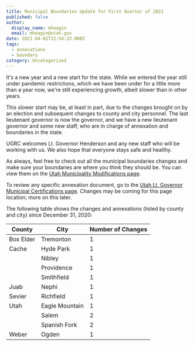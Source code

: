 ```yaml
---
title: Municipal Boundaries Update for First Quarter of 2021
published: false
author:
  display_name: mheagin
  email: mheagin@utah.gov
date: 2021-04-01T22:54:23.000Z
tags:
  - annexations
  - boundary
category: Uncategorized
---
```


It's a new year and a new start for the state. While we entered the year still under pandemic restrictions, which we have been under for a little more than a year now, we're still experiencing growth, albeit slower than in other years.

This slower start may be, at least in part, due to the changes brought on by an election and subsequent changes to county and city personnel. The last lieutenant governor is now the governor, and we have a new lieutenant governor and some new staff, who are in charge of annexation and boundaries in the state.

UGRC welcomes Lt. Governor Henderson and any new staff who will be working with us. We also hope that everyone stays safe and healthy.

As always, feel free to check out all the municipal boundaries changes and make sure your boundaries are where you think they should be. You can view them on the [Utah Municipality Modifications page](https://www.arcgis.com/home/webmap/viewer.html?webmap=c5ab7e0fcd514f1a9db6b8dad55bba63).

To review any specific annexation document, go to the [Utah Lt. Governor Municipal Certifications page](https://municert.utah.gov/). Changes may be coming for this page location; more on this later.

The following table shows the changes and annexations (listed by county and city) since December 31, 2020:

| County    | City           | Number of Changes |
| --------- | -------------- | ----------------- |
| Box Elder | Tremonton      | 1                 |
| Cache     | Hyde Park      | 1                 |
|           | Nibley         | 1                 |
|           | Providence     | 1                 |
|           | Smithfield     | 1                 |
| Juab      | Nephi          | 1                 |
| Sevier    | Richfield      | 1                 |
| Utah      | Eagle Mountain | 1                 |
|           | Salem          | 2                 |
|           | Spanish Fork   | 2                 |
| Weber     | Ogden          | 1                 |
